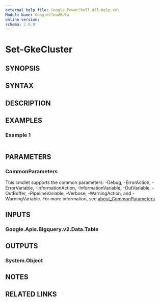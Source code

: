 ```yaml
---
external help file: Google.PowerShell.dll-Help.xml
Module Name: GoogleCloudBeta
online version:
schema: 2.0.0
---
```


# Set-GkeCluster

## SYNOPSIS


## SYNTAX

## DESCRIPTION


## EXAMPLES

### Example 1
```powershell

```



## PARAMETERS

### CommonParameters
This cmdlet supports the common parameters: -Debug, -ErrorAction, -ErrorVariable, -InformationAction, -InformationVariable, -OutVariable, -OutBuffer, -PipelineVariable, -Verbose, -WarningAction, and -WarningVariable. For more information, see [about_CommonParameters](http://go.microsoft.com/fwlink/?LinkID=113216).

## INPUTS

### Google.Apis.Bigquery.v2.Data.Table

## OUTPUTS

### System.Object
## NOTES

## RELATED LINKS
